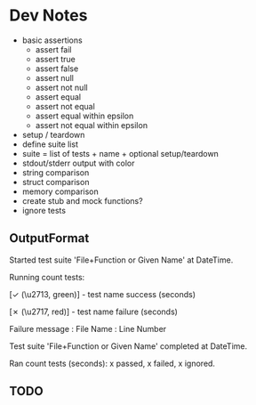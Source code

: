 # Dev Notes

- basic assertions
    - assert fail
    - assert true
    - assert false
    - assert null
    - assert not null
    - assert equal
    - assert not equal
    - assert equal within epsilon
    - assert not equal within epsilon
- setup / teardown
- define suite list
- suite = list of tests + name + optional setup/teardown
- stdout/stderr output with color
- string comparison
- struct comparison
- memory comparison
- create stub and mock functions?
- ignore tests

## OutputFormat

Started test suite 'File+Function or Given Name' at DateTime.

Running count tests:

[✓ (\u2713, green)] - test name success (seconds)

[✗ (\u2717, red)] - test name failure (seconds)

Failure message : File Name : Line Number

Test suite 'File+Function or Given Name' completed at DateTime.

Ran count tests (seconds): x passed, x failed, x ignored.

## TODO

